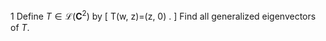 1 Define $T \in \mathcal{L}\left(\mathbf{C}^{2}\right)$ by
\[
T(w, z)=(z, 0) .
\]
Find all generalized eigenvectors of $T$.
